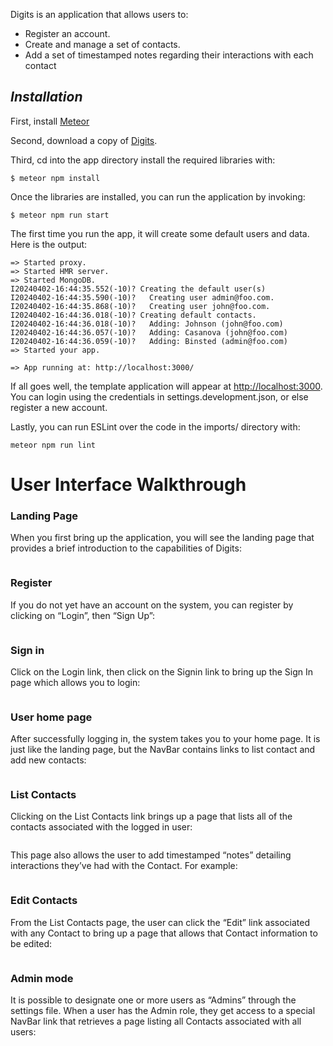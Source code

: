 <img src="doc/Landing.png" alt="">

Digits is an application that allows users to:

- Register an account.
- Create and manage a set of contacts.
- Add a set of timestamped notes regarding their interactions with each contact


## *Installation*

First, install [Meteor](https://docs.meteor.com/install.html)

Second, download a copy of [Digits](https://github.com/veronicaparayno/digits-1/tree/main).

Third, cd into the app directory install the required libraries with:

```$ meteor npm install```

Once the libraries are installed, you can run the application by invoking:

```$ meteor npm run start```

The first time you run the app, it will create some default users and data. Here is the output:

```   
=> Started proxy.                             
=> Started HMR server.                        
=> Started MongoDB.                           
I20240402-16:44:35.552(-10)? Creating the default user(s)
I20240402-16:44:35.590(-10)?   Creating user admin@foo.com.
I20240402-16:44:35.868(-10)?   Creating user john@foo.com.
I20240402-16:44:36.018(-10)? Creating default contacts.
I20240402-16:44:36.018(-10)?   Adding: Johnson (john@foo.com)
I20240402-16:44:36.057(-10)?   Adding: Casanova (john@foo.com)
I20240402-16:44:36.059(-10)?   Adding: Binsted (admin@foo.com)
=> Started your app.

=> App running at: http://localhost:3000/
```

If all goes well, the template application will appear at [http://localhost:3000](http://localhost:3000). You can login using the credentials in settings.development.json, or else register a new account.

Lastly, you can run ESLint over the code in the imports/ directory with:

```meteor npm run lint```

# User Interface Walkthrough

### Landing Page

When you first bring up the application, you will see the landing page that provides a brief introduction to the capabilities of Digits:

<img src="doc/Digits Home.png" alt="">

### Register

If you do not yet have an account on the system, you can register by clicking on “Login”, then “Sign Up”:

<img src="doc/Register.png" alt="">

### Sign in

Click on the Login link, then click on the Signin link to bring up the Sign In page which allows you to login:

<img src="doc/Login Account.png" alt="">

### User home page

After successfully logging in, the system takes you to your home page. It is just like the landing page, but the NavBar contains links to list contact and add new contacts:

<img src="doc/Login Page.png" alt="">

### List Contacts

Clicking on the List Contacts link brings up a page that lists all of the contacts associated with the logged in user:

<img src="doc/List Contact.png" alt="">

This page also allows the user to add timestamped “notes” detailing interactions they’ve had with the Contact. For example:

<img src="doc/Note.png" alt="">

### Edit Contacts

From the List Contacts page, the user can click the “Edit” link associated with any Contact to bring up a page that allows that Contact information to be edited:

<img src="doc/Edit Contact.png" alt="">

### Admin mode

It is possible to designate one or more users as “Admins” through the settings file. When a user has the Admin role, they get access to a special NavBar link that retrieves a page listing all Contacts associated with all users:

<img src="doc/Admin.png" alt="">
